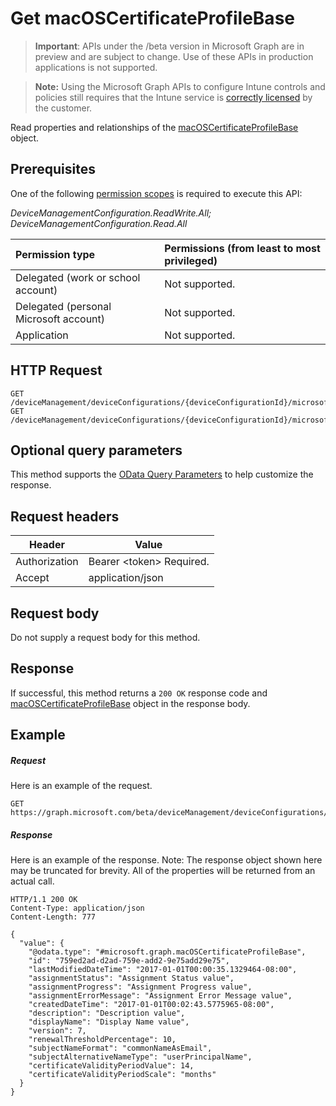 ﻿# Get macOSCertificateProfileBase

> **Important**: APIs under the /beta version in Microsoft Graph are in preview and are subject to change. Use of these APIs in production applications is not supported.

> **Note:** Using the Microsoft Graph APIs to configure Intune controls and policies still requires that the Intune service is [correctly licensed](https://go.microsoft.com/fwlink/?linkid=839381) by the customer.

Read properties and relationships of the [macOSCertificateProfileBase](../resources/intune_deviceconfig_macoscertificateprofilebase.md) object.
## Prerequisites
One of the following [permission scopes](https://developer.microsoft.com/en-us/graph/docs/authorization/permission_scopes) is required to execute this API:

*DeviceManagementConfiguration.ReadWrite.All; DeviceManagementConfiguration.Read.All*

|Permission type      | Permissions (from least to most privileged)              | 
|:--------------------|:---------------------------------------------------------| 
|Delegated (work or school account) | Not supported.    | 
|Delegated (personal Microsoft account) | Not supported.    | 
|Application | Not supported. | 

## HTTP Request
<!-- {
  "blockType": "ignored"
}
-->
```http
GET /deviceManagement/deviceConfigurations/{deviceConfigurationId}/microsoft.graph.macOSVpnConfiguration/identityCertificate/
GET /deviceManagement/deviceConfigurations/{deviceConfigurationId}/microsoft.graph.macOSEnterpriseWiFiConfiguration/identityCertificateForClientAuthentication/
```

## Optional query parameters
This method supports the [OData Query Parameters](https://developer.microsoft.com/en-us/graph/docs/overview/query_parameters) to help customize the response.
## Request headers
|Header|Value|
|---|---|
|Authorization|Bearer &lt;token&gt; Required.|
|Accept|application/json|

## Request body
Do not supply a request body for this method.

## Response

If successful, this method returns a `200 OK` response code and [macOSCertificateProfileBase](../resources/intune_deviceconfig_macoscertificateprofilebase.md) object in the response body.

## Example

##### Request

Here is an example of the request.
```http
GET https://graph.microsoft.com/beta/deviceManagement/deviceConfigurations/{deviceConfigurationId}/microsoft.graph.macOSVpnConfiguration/identityCertificate/
```

##### Response

Here is an example of the response. Note: The response object shown here may be truncated for brevity. All of the properties will be returned from an actual call.
```http
HTTP/1.1 200 OK
Content-Type: application/json
Content-Length: 777

{
  "value": {
    "@odata.type": "#microsoft.graph.macOSCertificateProfileBase",
    "id": "759ed2ad-d2ad-759e-add2-9e75add29e75",
    "lastModifiedDateTime": "2017-01-01T00:00:35.1329464-08:00",
    "assignmentStatus": "Assignment Status value",
    "assignmentProgress": "Assignment Progress value",
    "assignmentErrorMessage": "Assignment Error Message value",
    "createdDateTime": "2017-01-01T00:02:43.5775965-08:00",
    "description": "Description value",
    "displayName": "Display Name value",
    "version": 7,
    "renewalThresholdPercentage": 10,
    "subjectNameFormat": "commonNameAsEmail",
    "subjectAlternativeNameType": "userPrincipalName",
    "certificateValidityPeriodValue": 14,
    "certificateValidityPeriodScale": "months"
  }
}
```



